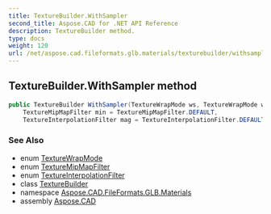 ```yaml
---
title: TextureBuilder.WithSampler
second_title: Aspose.CAD for .NET API Reference
description: TextureBuilder method. 
type: docs
weight: 120
url: /net/aspose.cad.fileformats.glb.materials/texturebuilder/withsampler/
---
```

## TextureBuilder.WithSampler method

```csharp
public TextureBuilder WithSampler(TextureWrapMode ws, TextureWrapMode wt, 
    TextureMipMapFilter min = TextureMipMapFilter.DEFAULT, 
    TextureInterpolationFilter mag = TextureInterpolationFilter.DEFAULT)
```

### See Also

* enum [TextureWrapMode](../../../aspose.cad.fileformats.glb/texturewrapmode/)
* enum [TextureMipMapFilter](../../../aspose.cad.fileformats.glb/texturemipmapfilter/)
* enum [TextureInterpolationFilter](../../../aspose.cad.fileformats.glb/textureinterpolationfilter/)
* class [TextureBuilder](../)
* namespace [Aspose.CAD.FileFormats.GLB.Materials](../../../aspose.cad.fileformats.glb.materials/)
* assembly [Aspose.CAD](../../../)


